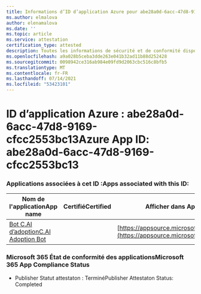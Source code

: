 ```yaml
---
title: Informations d’ID d’application Azure pour abe28a0d-6acc-47d8-9169-cfcc2553bc13
ms.author: elmalova
author: elenamalova
ms.date: ''
ms.topic: article
ms.service: attestation
certification_type: attested
description: Toutes les informations de sécurité et de conformité disponibles pour abe28a0d-6acc-47d8-9169-cfcc2553bc13.
ms.openlocfilehash: a9a028b5ceba3dde263e041b32ad11b88d252428
ms.sourcegitcommit: 0098942ce316ab984e09fd9d2063cbc516c8bfb5
ms.translationtype: MT
ms.contentlocale: fr-FR
ms.lasthandoff: 07/14/2021
ms.locfileid: "53423101"
---
```

# <a name="azure-app-id-abe28a0d-6acc-47d8-9169-cfcc2553bc13"></a><span data-ttu-id="4fc85-103">ID d’application Azure : abe28a0d-6acc-47d8-9169-cfcc2553bc13</span><span class="sxs-lookup"><span data-stu-id="4fc85-103">Azure App ID: abe28a0d-6acc-47d8-9169-cfcc2553bc13</span></span>


### <a name="apps-associated-with-this-id"></a><span data-ttu-id="4fc85-104">Applications associées à cet ID :</span><span class="sxs-lookup"><span data-stu-id="4fc85-104">Apps associated with this ID:</span></span>
| <span data-ttu-id="4fc85-105">**Nom de l'application**</span><span class="sxs-lookup"><span data-stu-id="4fc85-105">**App name**</span></span> | <span data-ttu-id="4fc85-106">**Certifié**</span><span class="sxs-lookup"><span data-stu-id="4fc85-106">**Certified**</span></span> | <span data-ttu-id="4fc85-107">**Afficher dans AppSource**</span><span class="sxs-lookup"><span data-stu-id="4fc85-107">**View in AppSource**</span></span> |
|-|-|-|
| [<span data-ttu-id="4fc85-108">Bot C.AI d’adoption</span><span class="sxs-lookup"><span data-stu-id="4fc85-108">C.AI Adoption Bot</span></span>](https://docs.microsoft.com/en-us/microsoft-365-app-certification/forward/WA200002633) |  | [https://appsource.microsoft.com/product/office/WA200002633](https://appsource.microsoft.com/product/office/WA200002633) |

### <a name="microsoft-365-app-compliance-status"></a><span data-ttu-id="4fc85-109">Microsoft 365 État de conformité des applications</span><span class="sxs-lookup"><span data-stu-id="4fc85-109">Microsoft 365 App Compliance Status</span></span>
- <span data-ttu-id="4fc85-110">Publisher Statut attestaton : Terminé</span><span class="sxs-lookup"><span data-stu-id="4fc85-110">Publisher Attestaton Status: Completed</span></span>

